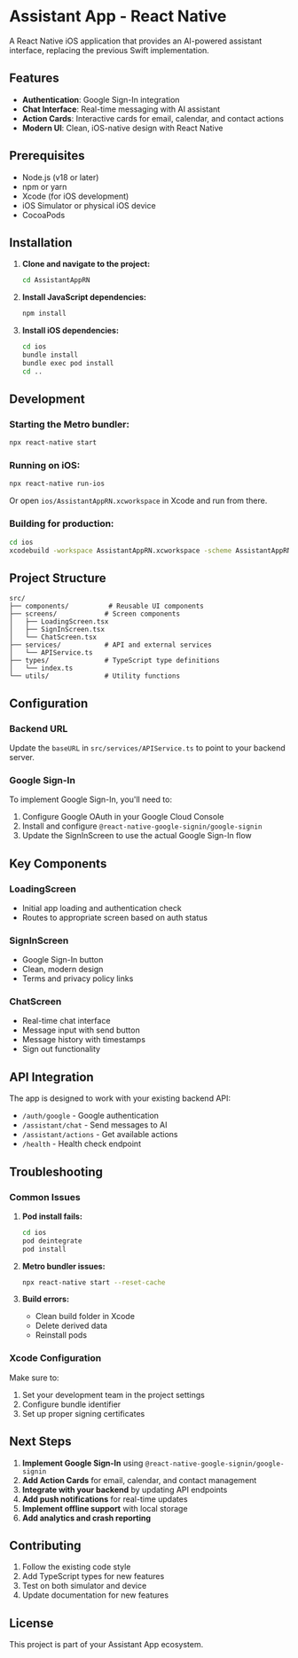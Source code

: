 # Assistant App - React Native

A React Native iOS application that provides an AI-powered assistant interface, replacing the previous Swift implementation.

## Features

- **Authentication**: Google Sign-In integration
- **Chat Interface**: Real-time messaging with AI assistant
- **Action Cards**: Interactive cards for email, calendar, and contact actions
- **Modern UI**: Clean, iOS-native design with React Native

## Prerequisites

- Node.js (v18 or later)
- npm or yarn
- Xcode (for iOS development)
- iOS Simulator or physical iOS device
- CocoaPods

## Installation

1. **Clone and navigate to the project:**
   ```bash
   cd AssistantAppRN
   ```

2. **Install JavaScript dependencies:**
   ```bash
   npm install
   ```

3. **Install iOS dependencies:**
   ```bash
   cd ios
   bundle install
   bundle exec pod install
   cd ..
   ```

## Development

### Starting the Metro bundler:
```bash
npx react-native start
```

### Running on iOS:
```bash
npx react-native run-ios
```

Or open `ios/AssistantAppRN.xcworkspace` in Xcode and run from there.

### Building for production:
```bash
cd ios
xcodebuild -workspace AssistantAppRN.xcworkspace -scheme AssistantAppRN -configuration Release -destination generic/platform=iOS -archivePath AssistantAppRN.xcarchive archive
```

## Project Structure

```
src/
├── components/          # Reusable UI components
├── screens/            # Screen components
│   ├── LoadingScreen.tsx
│   ├── SignInScreen.tsx
│   └── ChatScreen.tsx
├── services/           # API and external services
│   └── APIService.ts
├── types/              # TypeScript type definitions
│   └── index.ts
└── utils/              # Utility functions
```

## Configuration

### Backend URL
Update the `baseURL` in `src/services/APIService.ts` to point to your backend server.

### Google Sign-In
To implement Google Sign-In, you'll need to:
1. Configure Google OAuth in your Google Cloud Console
2. Install and configure `@react-native-google-signin/google-signin`
3. Update the SignInScreen to use the actual Google Sign-In flow

## Key Components

### LoadingScreen
- Initial app loading and authentication check
- Routes to appropriate screen based on auth status

### SignInScreen
- Google Sign-In button
- Clean, modern design
- Terms and privacy policy links

### ChatScreen
- Real-time chat interface
- Message input with send button
- Message history with timestamps
- Sign out functionality

## API Integration

The app is designed to work with your existing backend API:
- `/auth/google` - Google authentication
- `/assistant/chat` - Send messages to AI
- `/assistant/actions` - Get available actions
- `/health` - Health check endpoint

## Troubleshooting

### Common Issues

1. **Pod install fails:**
   ```bash
   cd ios
   pod deintegrate
   pod install
   ```

2. **Metro bundler issues:**
   ```bash
   npx react-native start --reset-cache
   ```

3. **Build errors:**
   - Clean build folder in Xcode
   - Delete derived data
   - Reinstall pods

### Xcode Configuration

Make sure to:
1. Set your development team in the project settings
2. Configure bundle identifier
3. Set up proper signing certificates

## Next Steps

1. **Implement Google Sign-In** using `@react-native-google-signin/google-signin`
2. **Add Action Cards** for email, calendar, and contact management
3. **Integrate with your backend** by updating API endpoints
4. **Add push notifications** for real-time updates
5. **Implement offline support** with local storage
6. **Add analytics and crash reporting**

## Contributing

1. Follow the existing code style
2. Add TypeScript types for new features
3. Test on both simulator and device
4. Update documentation for new features

## License

This project is part of your Assistant App ecosystem.
